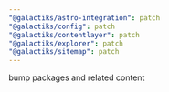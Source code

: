 ```yaml
---
"@galactiks/astro-integration": patch
"@galactiks/config": patch
"@galactiks/contentlayer": patch
"@galactiks/explorer": patch
"@galactiks/sitemap": patch
---
```


bump packages and related content
